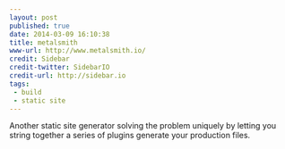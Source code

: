```yaml
---
layout: post
published: true
date: 2014-03-09 16:10:38
title: metalsmith
www-url: http://www.metalsmith.io/
credit: Sidebar
credit-twitter: SidebarIO
credit-url: http://sidebar.io
tags: 
 - build
 - static site
---
```


Another static site generator solving the problem uniquely by letting you string together a series of plugins generate your production files.